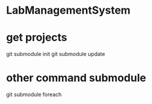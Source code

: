 # LabManagementSystem

# get projects

git submodule init
git submodule update

# other command submodule

git submodule foreach <git command>
